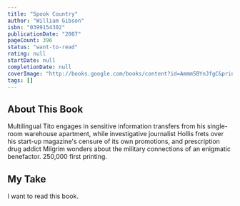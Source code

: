 ```yaml
---
title: "Spook Country"
author: "William Gibson"
isbn: "0399154302"
publicationDate: "2007"
pageCount: 396
status: "want-to-read"
rating: null
startDate: null
completionDate: null
coverImage: "http://books.google.com/books/content?id=Ammm5BYnJfgC&printsec=frontcover&img=1&zoom=1&source=gbs_api"
tags: []
---
```


## About This Book

Multilingual Tito engages in sensitive information transfers from his single-room warehouse apartment, while investigative journalist Hollis frets over his start-up magazine's censure of its own promotions, and prescription drug addict Milgrim wonders about the military connections of an enigmatic benefactor. 250,000 first printing.

## My Take

I want to read this book.

